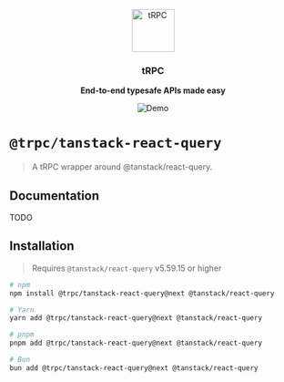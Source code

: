 <p align="center">
  <a href="https://trpc.io/"><img src="https://assets.trpc.io/icons/svgs/blue-bg-rounded.svg" alt="tRPC" height="75"/></a>
</p>

<h3 align="center">tRPC</h3>

<p align="center">
  <strong>End-to-end typesafe APIs made easy</strong>
</p>

<p align="center">
  <img src="https://assets.trpc.io/www/v10/v10-dark-landscape.gif" alt="Demo" />
</p>

# `@trpc/tanstack-react-query`

> A tRPC wrapper around @tanstack/react-query.

## Documentation

TODO

## Installation

> Requires `@tanstack/react-query` v5.59.15 or higher

```bash
# npm
npm install @trpc/tanstack-react-query@next @tanstack/react-query

# Yarn
yarn add @trpc/tanstack-react-query@next @tanstack/react-query

# pnpm
pnpm add @trpc/tanstack-react-query@next @tanstack/react-query

# Bun
bun add @trpc/tanstack-react-query@next @tanstack/react-query
```
